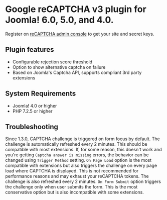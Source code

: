 # Google reCAPTCHA v3 plugin for Joomla! 6.0, 5.0, and 4.0.
Register on [reCAPTCHA admin console](https://www.google.com/recaptcha/admin/create) to get your site and secret keys.
## Plugin features
- Configurable rejection score threshold
- Option to show alternative captcha on failure
- Based on Joomla's Captcha API, supports compliant 3rd party extensions

## System Requirements
- Joomla! 4.0 or higher
- PHP 7.2.5 or higher

## Troubleshooting
Since 1.3.0, CAPTCHA challenge is triggered on form focus by default. The challenge is automatically refreshed every 2 minutes. This should be compatible with most extensions. If, for some reason, this doesn't work and you're getting `Captcha answer is missing` errors, the behavior can be changed using `Trigger Method` setting. `On Page Load` option is the most compatible with extensions but also triggers the challenge on every page load where CAPTCHA is displayed. This is not recommended for performance reasons and may exhaust your reCAPTCHA tokens. The challenge is also refreshed every 2 minutes. `On Form Submit` option triggers the challenge only when user submits the form. This is the most conservative option but is also incompatible with some extensions.
